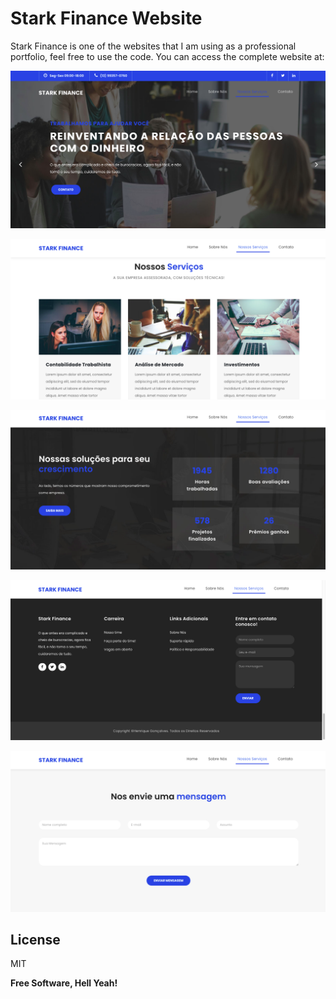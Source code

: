 # Stark Finance Website

Stark Finance is one of the websites that I am using as a professional portfolio, feel free to use the code.
You can access the complete website at: 

![Image 1](https://github.com/dev-st4rk/stark-fintech/blob/main/assets/images/1.png)

![Image 2](https://github.com/dev-st4rk/stark-fintech/blob/main/assets/images/2.png)

![Image 3](https://github.com/dev-st4rk/stark-fintech/blob/main/assets/images/3.png)

![Image 4](https://github.com/dev-st4rk/stark-fintech/blob/main/assets/images/4.png)

![Image 5](https://github.com/dev-st4rk/stark-fintech/blob/main/assets/images/5.png)

## License

MIT

**Free Software, Hell Yeah!**
